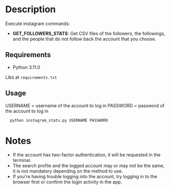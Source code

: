 # Description

Execute instagram commands:

- **GET_FOLLOWERS_STATS**: Get CSV files of the followers, the followings, and the people that do not follow back the account that you choose.

## Requirements

- Python 3.11.0

Libs at `requirements.txt`

## Usage

USERNAME = username of the account to log in
PASSWORD = password of the account to log in

```sh
  python instagram_stats.py USERNAME PASSWORD
```

# Notes

- If the account has two-factor authentication, it will be requested in the terminal.
- The search profile and the logged account may or may not be the same, it is not mandatory depending on the method to use.
- If you're having trouble logging into the account, try logging in to the browser first or confirm the login activity in the app.
